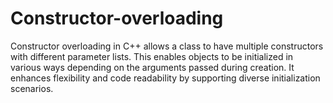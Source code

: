 # Constructor-overloading
Constructor overloading in C++ allows a class to have multiple constructors with different parameter lists. This enables objects to be initialized in various ways depending on the arguments passed during creation. It enhances flexibility and code readability by supporting diverse initialization scenarios.
